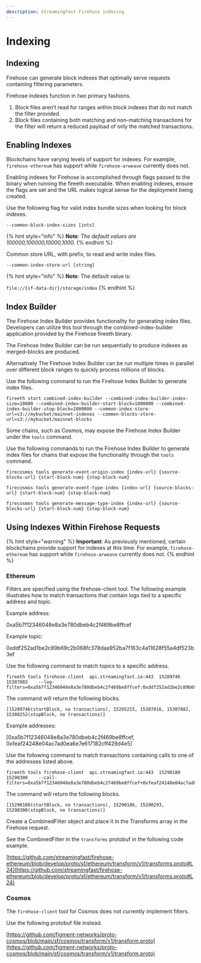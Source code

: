 ```yaml
---
description: StreamingFast Firehose indexing
---
```


# Indexing

## Indexing

Firehose can generate block indexes that optimally serve requests containing filtering parameters.

Firehose indexes function in _two_ primary fashions.

1. Block files aren’t read for ranges within block indexes that do not match the filter provided.
2. Block files containing both matching and non-matching transactions for the filter will return a reduced payload of only the matched transactions.

## Enabling Indexes

Blockchains have varying levels of support for indexes. For example, `firehose-ethereum` has support while `firehose-arweave` currently does not.

Enabling indexes for Firehose is accomplished through flags passed to the binary when running the fireeth executable. When enabling indexes, ensure the flags are set and the URL makes logical sense for the deployment being created.&#x20;

Use the following flag for valid index bundle sizes when looking for block indexes.&#x20;

`--common-block-index-sizes [ints]`                 &#x20;

{% hint style="info" %}
**Note**: _The default values are 100000,100000,10000,1000._
{% endhint %}

Common store URL, with prefix, to read and write index files.

`--common-index-store-url [string]`                &#x20;

{% hint style="info" %}
**Note**: The default value is:&#x20;

`file://{sf-data-dir}/storage/index`
{% endhint %}

## Index Builder

The Firehose Index Builder provides functionality for generating index files. Developers can utilize this tool through the combined-index-builder application provided by the Firehose fireeth binary.

The Firehose Index Builder can be run sequentially to produce indexes as merged-blocks are produced.&#x20;

Alternatively The Firehose Index Builder can be run multiple times in parallel over different block ranges to quickly process millions of blocks.

Use the following command to run the Firehose Index Builder to generate index files.

```
fireeth start combined-index-builder --combined-index-builder-index-size=10000 --combined-index-builder-start-block=1000000 --combined-index-builder-stop-block=2000000 --common-index-store-url=s3://mybucket/mainnet-indexes --common-blocks-store-url=s3://mybucket/mainnet-blocks
```

Some chains, such as Cosmos, may expose the Firehose Index Builder under the `tools` command.

Use the following commands to run the Firehose Index Builder to generate index files for chains that expose the functionality through the `tools` command.

```
firecosmos tools generate-event-origin-index {index-url} {source-blocks-url} {start-block-num} {stop-block-num}
```

```
firecosmos tools generate-event-type-index {index-url} {source-blocks-url} {start-block-num} {stop-block-num}
```

```
firecosmos tools generate-message-type-index {index-url} {source-blocks-url} {start-block-num} {stop-block-num}
```

## Using Indexes Within Firehose Requests

{% hint style="warning" %}
**Important**: As previously mentioned, certain blockchains provide support for indexes at this time. For example, `firehose-ethereum` has support while `firehose-arweave` currently does not.
{% endhint %}

### Ethereum

Filters are specified using the firehose-client tool. The following example illustrates how to match transactions that contain logs tied to a specific address and topic.

Example address:

0xa5b7f12346048e8a3e780dbeb4c2f469be8ffcef

Example topic:

0xddf252ad1be2c89b69c2b068fc378daa952ba7f163c4a11628f55a4df523b3ef

Use the following command to match topics to a specific address.

```
fireeth tools firehose-client  api.streamingfast.io:443  15289746 15307883    --log-filters=0xa5b7f12346048e8a3e780dbeb4c2f469be8ffcef:0xddf252ad1be2c89b69c2b068fc378daa952ba7f163c4a11628f55a4df523b3ef
```

The command will return the following blocks.

```
[15289746(startBlock, no transactions), 15295215, 15307816, 15307882, 15308252(stopBlock, no transactions)]
```

Example addresses:&#x20;

\[0xa5b7f12346048e8a3e780dbeb4c2f469be8ffcef, 0xfeaf24248e04ac7ad0ea6e7e617182cff429d4e5]

Use the following command to match transactions containing calls to one of the addresses listed above.

```
fireeth tools firehose-client  api.streamingfast.io:443  15290180 15290300    --call-filters=0xa5b7f12346048e8a3e780dbeb4c2f469be8ffcef+0xfeaf24248e04ac7ad0ea6e7e617182cff429d4e5:
```

The command will return the following blocks.

```
[15290180(startBlock, no transactions), 15290186, 15290293, 15290300(stopBlock, no transactions)]
```

Create a CombinedFilter object and place it in the Transforms array in the Firehose request.

See the CombinedFilter in the `transforms` protobuf in the following code example.

[https://github.com/streamingfast/firehose-ethereum/blob/develop/proto/sf/ethereum/transform/v1/transforms.proto#L24](https://github.com/streamingfast/firehose-ethereum/blob/develop/proto/sf/ethereum/transform/v1/transforms.proto#L24)

### Cosmos

The `firehose-client` tool for Cosmos does not currently implement filters.

Use the following protobuf file instead.

[https://github.com/figment-networks/proto-cosmos/blob/main/sf/cosmos/transform/v1/transform.proto](https://github.com/figment-networks/proto-cosmos/blob/main/sf/cosmos/transform/v1/transform.proto)
